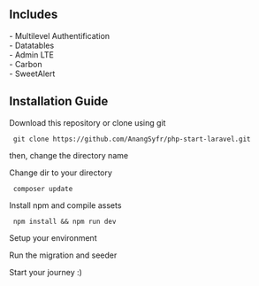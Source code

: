 <h2> Includes </h2>
 - Multilevel Authentification <br>
 - Datatables <br>
 - Admin LTE <br>
 - Carbon <br>
 - SweetAlert <br>

<h2> Installation Guide </h2>
<p> Download this repository or clone using git </p>
<code> git clone https://github.com/AnangSyfr/php-start-laravel.git </code>

<p> then, change the directory name </p>
<p> Change dir to your directory </p>
<code> composer update </code>

<p> Install npm and compile assets </p>
<code> npm install && npm run dev</code>

<p> Setup your environment </p>
<p> Run the migration and seeder </p>
<p> Start your journey :) </p>
